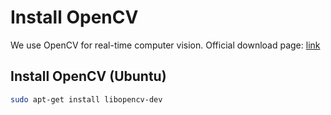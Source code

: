 # Install OpenCV

We use OpenCV for real-time computer vision. Official download page: [link](http://opencv.org/)

## Install OpenCV (Ubuntu)

```bash
sudo apt-get install libopencv-dev
```
